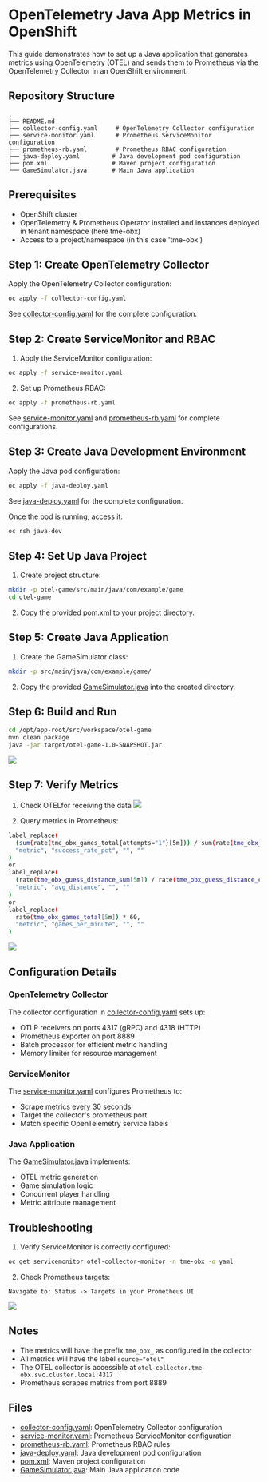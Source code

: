 # OpenTelemetry Java App Metrics in OpenShift

This guide demonstrates how to set up a Java application that generates metrics using OpenTelemetry (OTEL) and sends them to Prometheus via the OpenTelemetry Collector in an OpenShift environment.

## Repository Structure
```
.
├── README.md
├── collector-config.yaml     # OpenTelemetry Collector configuration
├── service-monitor.yaml      # Prometheus ServiceMonitor configuration 
├── prometheus-rb.yaml        # Prometheus RBAC configuration
├── java-deploy.yaml         # Java development pod configuration
├── pom.xml                  # Maven project configuration
└── GameSimulator.java       # Main Java application
```

## Prerequisites

- OpenShift cluster 
- OpenTelemetry & Prometheus Operator installed and instances deployed in tenant namespace (here tme-obx)
- Access to a project/namespace (in this case 'tme-obx')

## Step 1: Create OpenTelemetry Collector

Apply the OpenTelemetry Collector configuration:
```bash
oc apply -f collector-config.yaml
```

See [collector-config.yaml](collector-config.yaml) for the complete configuration.

## Step 2: Create ServiceMonitor and RBAC

1. Apply the ServiceMonitor configuration:
```bash
oc apply -f service-monitor.yaml
```

2. Set up Prometheus RBAC:
```bash
oc apply -f prometheus-rb.yaml
```

See [service-monitor.yaml](service-monitor.yaml) and [prometheus-rb.yaml](prometheus-rb.yaml) for complete configurations.

## Step 3: Create Java Development Environment

Apply the Java pod configuration:
```bash
oc apply -f java-deploy.yaml
```

See [java-deploy.yaml](java-deploy.yaml) for the complete configuration.

Once the pod is running, access it:
```bash
oc rsh java-dev
```

## Step 4: Set Up Java Project

1. Create project structure:
```bash
mkdir -p otel-game/src/main/java/com/example/game
cd otel-game
```

2. Copy the provided [pom.xml](pom.xml) to your project directory.

## Step 5: Create Java Application

1. Create the GameSimulator class:
```bash
mkdir -p src/main/java/com/example/game/
```

2. Copy the provided [GameSimulator.java](GameSimulator.java) into the created directory.

## Step 6: Build and Run

```bash
cd /opt/app-root/src/workspace/otel-game
mvn clean package
java -jar target/otel-game-1.0-SNAPSHOT.jar
```
![](https://raw.githubusercontent.com/open-experiments/ObX/refs/heads/main/java/images/java.png)<br>


## Step 7: Verify Metrics

1. Check OTELfor receiving the data
![](https://raw.githubusercontent.com/open-experiments/ObX/refs/heads/main/java/images/otel.png)


2. Query metrics in Prometheus:

```bash
label_replace(
  (sum(rate(tme_obx_games_total{attempts="1"}[5m])) / sum(rate(tme_obx_games_total[5m])) * 100) or vector(0),
  "metric", "success_rate_pct", "", ""
)
or
label_replace(
  (rate(tme_obx_guess_distance_sum[5m]) / rate(tme_obx_guess_distance_count[5m])),
  "metric", "avg_distance", "", ""
)
or
label_replace(
  rate(tme_obx_games_total[5m]) * 60,
  "metric", "games_per_minute", "", ""
)
```

![](https://raw.githubusercontent.com/open-experiments/ObX/refs/heads/main/java/images/promo.png)<br>

## Configuration Details

### OpenTelemetry Collector
The collector configuration in [collector-config.yaml](collector-config.yaml) sets up:
- OTLP receivers on ports 4317 (gRPC) and 4318 (HTTP)
- Prometheus exporter on port 8889
- Batch processor for efficient metric handling
- Memory limiter for resource management

### ServiceMonitor
The [service-monitor.yaml](service-monitor.yaml) configures Prometheus to:
- Scrape metrics every 30 seconds
- Target the collector's prometheus port
- Match specific OpenTelemetry service labels

### Java Application
The [GameSimulator.java](GameSimulator.java) implements:
- OTEL metric generation
- Game simulation logic
- Concurrent player handling
- Metric attribute management

## Troubleshooting

1. Verify ServiceMonitor is correctly configured:
```bash
oc get servicemonitor otel-collector-monitor -n tme-obx -o yaml
```

2. Check Prometheus targets:
```
Navigate to: Status -> Targets in your Prometheus UI
```
![](https://raw.githubusercontent.com/open-experiments/ObX/refs/heads/main/java/images/target.png)<br>

## Notes

- The metrics will have the prefix `tme_obx_` as configured in the collector
- All metrics will have the label `source="otel"`
- The OTEL collector is accessible at `otel-collector.tme-obx.svc.cluster.local:4317`
- Prometheus scrapes metrics from port 8889

## Files
- [collector-config.yaml](collector-config.yaml): OpenTelemetry Collector configuration
- [service-monitor.yaml](service-monitor.yaml): Prometheus ServiceMonitor configuration
- [prometheus-rb.yaml](prometheus-rb.yaml): Prometheus RBAC rules
- [java-deploy.yaml](java-deploy.yaml): Java development pod configuration
- [pom.xml](pom.xml): Maven project configuration
- [GameSimulator.java](GameSimulator.java): Main Java application code
